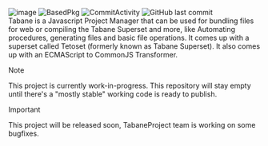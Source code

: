![image](https://github.com/tabaneproject/tabane/assets/157493292/16a30683-6d77-4e0d-b777-498c2186a6de)
![BasedPkg](https://img.shields.io/badge/Javascript-121216?style=flat-square&labelColor=121216&logo=javascript&logoColor=c0c0c0&color=c0c0c0&label=Powered%20by) ![CommitActivity](https://img.shields.io/github/commit-activity/w/tabaneproject/tabane?style=flat-square&labelColor=121216&logo=github&logoColor=a0a0a0&color=c0c0c0) ![GitHub last commit](https://img.shields.io/github/last-commit/tabaneproject/tabane?style=flat-square&labelColor=121216&logo=github&logoColor=a0a0a0&color=c0c0c0)<br>
Tabane is a Javascript Project Manager that can be used for bundling files for web or compiling the Tabane Superset and more, like Automating procedures, generating files and basic file operations. It comes up with a superset called Tetoset (formerly known as Tabane Superset). It also comes up with an ECMAScript to CommonJS Transformer.
> [!NOTE]  
> This project is currently work-in-progress. This repository will stay empty until there's a "mostly stable" working code is ready to publish.

> [!IMPORTANT]  
> This project will be released soon, TabaneProject team is working on some bugfixes.
